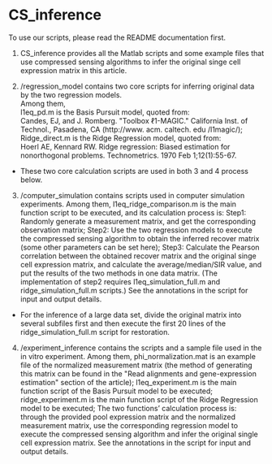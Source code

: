 # CS_inference
To use our scripts, please read the README documentation first.

1. CS_inference provides all the Matlab scripts and some example files that use compressed sensing algorithms to infer the original singe cell expression matrix in this article.

2. /regression_model contains two core scripts for inferring original data by the two regression models.<br>
Among them, <br>
l1eq_pd.m is the Basis Pursuit model, quoted from:<br>
Candes, EJ, and J. Romberg. "Toolbox ℓ1-MAGIC." California Inst. of Technol., Pasadena, CA (http://www. acm. caltech. edu /l1magic/);<br>
Ridge_direct.m is the Ridge Regression model, quoted from:<br>
Hoerl AE, Kennard RW. Ridge regression: Biased estimation for nonorthogonal problems. Technometrics. 1970 Feb 1;12(1):55-67.<br>
* These two core calculation scripts are used in both 3 and 4 process below.

3. /computer_simulation contains scripts used in computer simulation experiments.
Among them, 
l1eq_ridge_comparison.m is the main function script to be executed, and its calculation process is:
Step1:  Randomly generate a measurement matrix, and get the corresponding observation matrix;
Step2:  Use the two regression models to execute the compressed sensing algorithm to obtain the inferred recover matrix (some other parameters can be set here); 
Step3:  Calculate the Pearson correlation between the obtained recover matrix and the original singe cell expression matrix, and calculate the average/median/SIR value, and put the results of the two methods in one data matrix.
(The implementation of step2 requires l1eq_simulation_full.m and ridge_simulation_full.m scripts.)
See the annotations in the script for input and output details.
* For the inference of a large data set, divide the original matrix into several subfiles first and then execute the first 20 lines of the ridge_simulation_full.m script for restoration.

4. /experiment_inference contains the scripts and a sample file used in the in vitro experiment.
Among them, 
phi_normalization.mat is an example file of the normalized measurement matrix (the method of generating this matrix can be found in the "Read alignments and gene-expression estimation" section of the article);
l1eq_experiment.m is the main function script of the Basis Pursuit model to be executed;
ridge_experiment.m is the main function script of the Ridge Regression model to be executed; 
The two functions’ calculation process is: through the provided pool expression matrix and the normalized measurement matrix, use the corresponding regression model to execute the compressed sensing algorithm and infer the original single cell expression matrix.
See the annotations in the script for input and output details.

